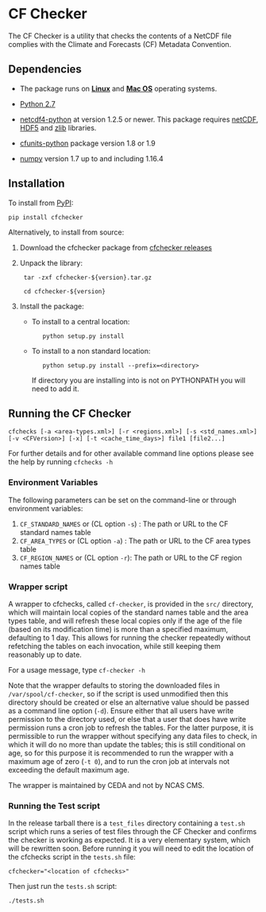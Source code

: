 # CF Checker

The CF Checker is a utility that checks the contents of a NetCDF file complies with the Climate and Forecasts (CF) Metadata Convention.

## Dependencies

* The package runs on [**Linux**](http://en.wikipedia.org/wiki/Linux)
  and [**Mac OS**](http://en.wikipedia.org/wiki/Mac_OS) operating systems.

* [Python 2.7](https://www.python.org/)

* [netcdf4-python](https://pypi.python.org/pypi/netCDF4) at version 1.2.5 or newer. This package requires [netCDF](https://www.unidata.ucar.edu/software/netcdf/), [HDF5](https://www.hdfgroup.org/solutions/hdf5/) and [zlib](ftp://ftp.unidata.ucar.edu/pub/netcdf/netcdf-4) libraries.

* [cfunits-python](https://bitbucket.org/cfpython/cfunits-python) package version 1.8 or 1.9

* [numpy](https://pypi.python.org/pypi/numpy) version 1.7 up to and including 1.16.4

## Installation

To install from [PyPI](https://pypi.python.org/pypi/cfchecker):

    pip install cfchecker

Alternatively, to install from source:

1. Download the cfchecker package from [cfchecker releases](https://github.com/cedadev/cf-checker/releases)

2. Unpack the library:

        tar -zxf cfchecker-${version}.tar.gz

        cd cfchecker-${version}

3. Install the package:

   * To install to a central location:

            python setup.py install

   * To install to a non standard location:

            python setup.py install --prefix=<directory>

     If directory you are installing into is not on PYTHONPATH you will need to add it.
     
## Running the CF Checker

`cfchecks [-a <area-types.xml>] [-r <regions.xml>] [-s <std_names.xml>] [-v <CFVersion>] [-x] [-t <cache_time_days>] file1 [file2...]`

For further details and for other available command line options please see the help by running `cfchecks -h`

### Environment Variables

The following parameters can be set on the command-line or through environment variables:

1. `CF_STANDARD_NAMES` or (CL option `-s`) : The path or URL to the CF standard names table
2. `CF_AREA_TYPES` or (CL option `-a`) : The path or URL to the CF area types table
3. `CF_REGION_NAMES` or (CL option `-r`): The path or URL to the CF region names table

### Wrapper script

A wrapper to cfchecks, called `cf-checker`, is provided in the `src/` directory, which will maintain local copies of the standard names table and the area types table, and will refresh these local copies only if the age of the file (based on its modification time) is more than a specified maximum, defaulting to 1 day.  This allows for running the checker repeatedly without refetching the tables on each invocation, while still keeping them reasonably up to date.

For a usage message, type `cf-checker -h`

Note that the wrapper defaults to storing the downloaded files in `/var/spool/cf-checker`, so if the script is used unmodified then this directory should be created or else an alternative value should be passed as a command line option (`-d`).  Ensure either that all users have write permission to the directory used, or else that a user that does have write permission runs a cron job to refresh the tables.  For the latter purpose, it is permissible to run the wrapper without specifying any data files to check, in which it will do no more than update the tables; this is still conditional on age, so for this purpose it is recommended to run the wrapper with a maximum age of zero (`-t 0`), and to run the cron job at intervals not exceeding the
default maximum age.

The wrapper is maintained by CEDA and not by NCAS CMS.

### Running the Test script

In the release tarball there is a `test_files` directory containing a `test.sh` script which runs a series of test files through the CF Checker and confirms the checker is working as expected.  It is a very elementary system, which will be rewritten soon.  Before running it you will need to edit the location of the cfchecks script in the `tests.sh` file:

    cfchecker="<location of cfchecks>"

Then just run the `tests.sh` script:

    ./tests.sh
    
